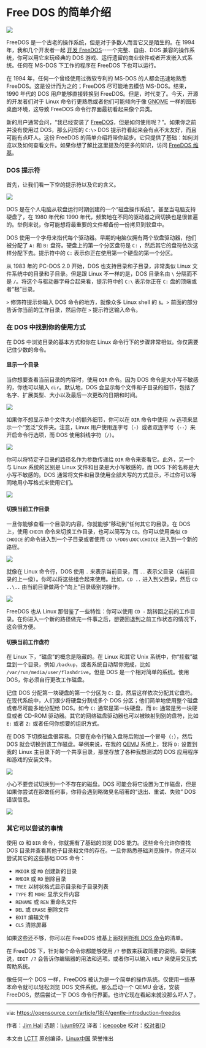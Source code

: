 Free DOS 的简单介绍
======

![](https://opensource.com/sites/default/files/styles/image-full-size/public/lead-images/freedos-fish-laptop-color.png?itok=vfv_Lpph)

FreeDOS 是一个古老的操作系统，但是对于多数人而言它又是陌生的。在 1994 年，我和几个开发者一起 [开发 FreeDOS][1]--一个完整、自由、DOS 兼容的操作系统，你可以用它来玩经典的 DOS 游戏、运行遗留的商业软件或者开发嵌入式系统。任何在 MS-DOS 下工作的程序在 FreeDOS 下也可以运行。

在 1994 年，任何一个曾经使用过微软专利的 MS-DOS 的人都会迅速地熟悉 FreeDOS。这是设计而为之的；FreeDOS 尽可能地去模仿 MS-DOS。结果，1990 年代的 DOS 用户能够直接转换到 FreeDOS。但是，时代变了。今天，开源的开发者们对于 Linux 命令行更熟悉或者他们可能倾向于像 [GNOME][2] 一样的图形桌面环境，这导致 FreeDOS 命令行界面最初看起来像个异类。

新的用户通常会问，“我已经安装了 [FreeDOS][3]，但是如何使用呢？”。如果你之前并没有使用过 DOS，那么闪烁的 `C:\>` DOS 提示符看起来会有点不太友好，而且可能有点吓人。这份 FreeDOS 的简单介绍将带你起步。它只提供了基础：如何浏览以及如何查看文件。如果你想了解比这里提及的更多的知识，访问 [FreeDOS 维基][4]。

### DOS 提示符

首先，让我们看一下空的提示符以及它的含义。

![](https://opensource.com/sites/default/files/u128651/0-prompt.png)

DOS 是在个人电脑从软盘运行时期创建的一个“磁盘操作系统”。甚至当电脑支持硬盘了，在 1980 年代和 1990 年代，频繁地在不同的驱动器之间切换也是很普遍的。举例来说，你可能想将最重要的文件都备份一份拷贝到软盘中。

DOS 使用一个字母来指代每个驱动器。早期的电脑仅拥有两个软盘驱动器，他们被分配了 `A:` 和 `B:` 盘符。硬盘上的第一个分区盘符是 `C:` ，然后其它的盘符依次这样分配下去。提示符中的 `C:` 表示你正在使用第一个硬盘的第一个分区。

从 1983 年的 PC-DOS 2.0 开始，DOS 也支持目录和子目录，非常类似 Linux 文件系统中的目录和子目录。但是跟 Linux 不一样的是，DOS 目录名由 `\` 分隔而不是 `/`。将这个与驱动器字母合起来看，提示符中的 `C:\` 表示你正在 `C:` 盘的顶端或者“根”目录。

`>` 修饰符提示你输入 DOS 命令的地方，就像众多 Linux shell 的 `$`。`>` 前面的部分告诉你当前的工作目录，然后你在 `>` 提示符这输入命令。

### 在 DOS 中找到你的使用方式

在 DOS 中浏览目录的基本方式和你在 Linux 命令行下的步骤非常相似。你仅需要记住少数的命令。

#### 显示一个目录

当你想要查看当前目录的内容时，使用 `DIR` 命令。因为 DOS 命令是大小写不敏感的，你也可以输入 `dir`。默认地，DOS 会显示每个文件和子目录的细节，包括了名字、扩展类型、大小以及最后一次更改的日期和时间。

![](https://opensource.com/sites/default/files/u128651/1-dir.png)

如果你不想显示单个文件大小的额外细节，你可以在 `DIR` 命令中使用 `/w` 选项来显示一个“宽泛”文件夹。注意，Linux 用户使用连字号（`-`）或者双连字号（`--`）来开启命令行选项，而 DOS 使用斜线字符（`/`）。

![](https://opensource.com/sites/default/files/u128651/2-dirw.png)

你可以将特定子目录的路径名作为参数传递给 `DIR` 命令来查看它。此外，另一个与 Linux 系统的区别是 Linux 文件和目录是大小写敏感的，而 DOS 下的名称是大小写不敏感的。DOS 通常将文件和目录使用全部大写的方式显示，不过你可以等同地用小写格式来使用它们。

![](https://opensource.com/sites/default/files/u128651/3-dir-fdos.png)


#### 切换当前工作目录

一旦你能够查看一个目录的内容，你就能够“移动到”任何其它的目录。在 DOS 上，使用 `CHDIR` 命令来切换工作目录，也可以简写为 `CD`。你可以使用类似 `CD CHOICE` 的命令进入到一个子目录或者使用 `CD \FDOS\DOC\CHOICE` 进入到一个新的路径。

![](https://opensource.com/sites/default/files/u128651/5-dir-choice.png)

就像在 Linux 命令行，DOS 使用 `.` 来表示当前目录，而 `..` 表示父目录（当前目录的上一级）。你可以将这些组合起来使用。比如，`CD ..` 进入到父目录，然后 `CD ..\..` 由当前目录做两个“向上”目录级别的操作。

![](https://opensource.com/sites/default/files/u128651/11-cd.png)

FreeDOS 也从 Linux 那借鉴了一些特性：你可以使用 `CD -` 跳转回之前的工作目录。在你进入一个新的路径做完一件事之后，想要回退到之前工作状态的情况下，这会很方便。

#### 切换当前工作盘符

在 Linux 下，“磁盘”的概念是隐藏的。在 Linux 和其它 Unix 系统中，你“挂载”磁盘到一个目录，例如 `/backup`，或者系统自动帮你完成，比如 `/var/run/media/user/flashdrive`。但是 DOS 是一个相对简单的系统。使用 DOS，你必须自行更改工作磁盘。

记住 DOS 分配第一块硬盘的第一个分区为 `C:` 盘，然后这样依次分配其它盘符。在现代系统中，人们很少将硬盘分割成多个 DOS 分区；他们简单地使用整个磁盘或者尽可能多地分配给 DOS。如今 `C:` 通常是第一块硬盘，而 `D:` 通常是另一块硬盘或者 CD-ROM 驱动器。其它的网络磁盘驱动器也可以被映射到别的盘符，比如 `E:` 或者 `Z:` 或者任何你想要的组织方式。

在 DOS 下切换磁盘很容易。只要在命令行输入盘符后附加一个冒号（`:`），然后 DOS 就会切换到该工作磁盘。举例来说，在我的 [QEMU][5] 系统上，我将 `D:` 设置到我的 Linux 主目录下的一个共享目录，那里存放了各种我想测试的 DOS 应用程序和游戏的安装文件。

![](https://opensource.com/sites/default/files/u128651/8-d-dirw.png)

小心不要尝试切换到一个不存在的磁盘。DOS 可能会将它设置为工作磁盘，但是如果你尝试在那做任何事，你将会遇到略微臭名昭著的“退出、重试、失败” DOS 错误信息。

![](https://opensource.com/sites/default/files/u128651/9-e-fail.png)

### 其它可以尝试的事情

使用 `CD` 和 `DIR` 命令，你就拥有了基础的浏览 DOS 能力。这些命令允许你查找 DOS 目录并查看其他子目录和文件的存在。一旦你熟悉基础浏览操作，你还可以尝试其它的这些基础 DOS 命令：

  * `MKDIR` 或 `MD` 创建新的目录
  * `RMDIR` 或 `RD` 删除目录
  * `TREE` 以树状格式显示目录和子目录列表
  * `TYPE` 和 `MORE` 显示文件内容
  * `RENAME` 或 `REN` 重命名文件
  * `DEL` 或 `ERASE` 删除文件
  * `EDIT` 编辑文件
  * `CLS` 清除屏幕


如果这些还不够，你可以在 FreeDOS 维基上面找到[所有 DOS 命令][6]的清单。

在 FreeDOS 下，针对每个命令你都能够使用 `/?` 参数来获取简要的说明。举例来说，`EDIT /?` 会告诉你编辑器的用法和选项。或者你可以输入 `HELP` 来使用交互式帮助系统。

像任何一个 DOS 一样，FreeDOS 被认为是一个简单的操作系统。仅使用一些基本命令就可以轻松浏览 DOS 文件系统。那么启动一个 QEMU 会话，安装 FreeDOS，然后尝试一下 DOS 命令行界面。也许它现在看起来就没那么吓人了。


--------------------------------------------------------------------------------

via: https://opensource.com/article/18/4/gentle-introduction-freedos

作者：[Jim Hall][a]
选题：[lujun9972](https://github.com/lujun9972)
译者：[icecoobe](https://github.com/icecoobe)
校对：[校对者ID](https://github.com/校对者ID)

本文由 [LCTT](https://github.com/LCTT/TranslateProject) 原创编译，[Linux中国](https://linux.cn/) 荣誉推出

[a]:https://opensource.com/users/jim-hall
[1]:https://opensource.com/article/17/10/freedos
[2]:https://opensource.com/article/17/8/gnome-20-anniversary
[3]:http://www.freedos.org/
[4]:http://wiki.freedos.org/
[5]:https://www.qemu.org/
[6]:http://wiki.freedos.org/wiki/index.php/Dos_commands
